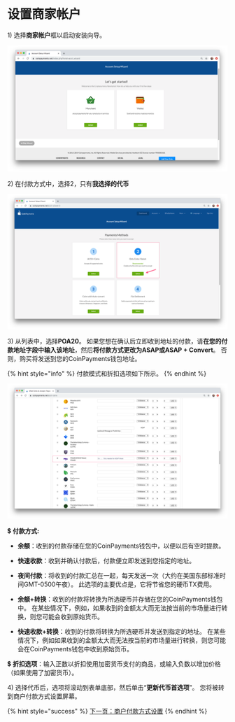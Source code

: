 # 设置商家帐户

1\) 选择**商家帐户**框以启动安装向导。

![&#x9009;&#x62E9;&#x5546;&#x5BB6;&#x5E10;&#x6237;](../../.gitbook/assets/merchant_account.png)

2\) 在付款方式中，选择2，只有**我选择的代币**

![](../../.gitbook/assets/payment_methods.png)

3\) 从列表中，选择**POA20**。 如果您想在确认后立即收到地址的付款，请**在您的付款地址字段中输入该地址**，然后**将付款方式更改为ASAP或ASAP + Convert**。 否则，购买将发送到您的CoinPayments钱包地址。

{% hint style="info" %}
付款模式和折扣选项如下所示。
{% endhint %}

![&#x4ECE;&#x5217;&#x8868;&#x4E2D;&#x9009;&#x62E9;POA20&#xFF0C;&#x5982;&#x679C;&#x8981;&#x5C3D;&#x5FEB;&#x4ED8;&#x6B3E;&#xFF0C;&#x8BF7;&#x8F93;&#x5165;&#x5730;&#x5740;&#x3002;](../../.gitbook/assets/poa20.png)

💲 **付款方式:**

* **余额**：收到的付款存储在您的CoinPayments钱包中，以便以后有空时提款。

* **快速收款**：收到并确认付款后，付款便立即发送到您指定的地址。

* **夜间付款**：将收到的付款汇总在一起，每天发送一次（大约在美国东部标准时间GMT-0500午夜）。 此选项的主要优点是，它将节省您的硬币TX费用。

* **余额+转换**：收到的付款将转换为所选硬币并存储在您的CoinPayments钱包中。 在某些情况下，例如，如果收到的金额太大而无法按当前的市场量进行转换，则您可能会收到原始货币。

* **快速收款+转换**：收到的付款将转换为所选硬币并发送到指定的地址。 在某些情况下，例如如果收到的金额太大而无法按当前的市场量进行转换，则您可能会在CoinPayments钱包中收到原始货币。

💲 **折扣选项**：输入正数以折扣使用加密货币支付的商品，或输入负数以增加价格（如果使用了加密货币）。

4\) 选择代币后，选项将滚动到表单底部，然后单击“**更新代币首选项**”。 您将被转到商户付款方式设置屏幕。

{% hint style="success" %}
[下一页：商户付款方式设置](merchant-payment-method-setup.md)
{% endhint %}

